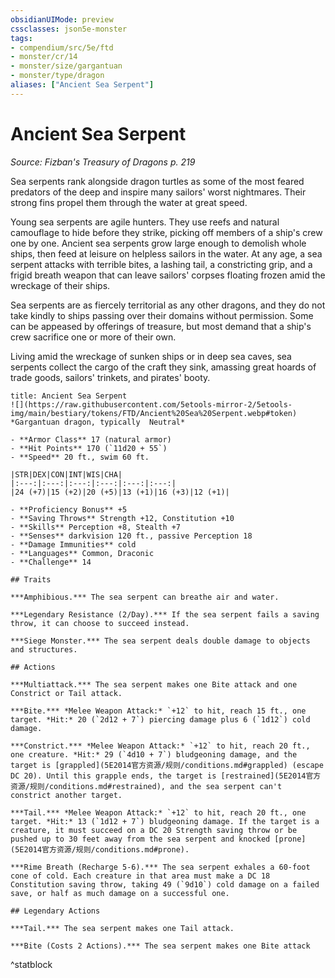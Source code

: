 ```yaml
---
obsidianUIMode: preview
cssclasses: json5e-monster
tags:
- compendium/src/5e/ftd
- monster/cr/14
- monster/size/gargantuan
- monster/type/dragon
aliases: ["Ancient Sea Serpent"]
---
```

# Ancient Sea Serpent
*Source: Fizban's Treasury of Dragons p. 219*  

Sea serpents rank alongside dragon turtles as some of the most feared predators of the deep and inspire many sailors' worst nightmares. Their strong fins propel them through the water at great speed.

Young sea serpents are agile hunters. They use reefs and natural camouflage to hide before they strike, picking off members of a ship's crew one by one. Ancient sea serpents grow large enough to demolish whole ships, then feed at leisure on helpless sailors in the water. At any age, a sea serpent attacks with terrible bites, a lashing tail, a constricting grip, and a frigid breath weapon that can leave sailors' corpses floating frozen amid the wreckage of their ships.

Sea serpents are as fiercely territorial as any other dragons, and they do not take kindly to ships passing over their domains without permission. Some can be appeased by offerings of treasure, but most demand that a ship's crew sacrifice one or more of their own.

Living amid the wreckage of sunken ships or in deep sea caves, sea serpents collect the cargo of the craft they sink, amassing great hoards of trade goods, sailors' trinkets, and pirates' booty.

```ad-statblock
title: Ancient Sea Serpent
![](https://raw.githubusercontent.com/5etools-mirror-2/5etools-img/main/bestiary/tokens/FTD/Ancient%20Sea%20Serpent.webp#token)
*Gargantuan dragon, typically  Neutral*

- **Armor Class** 17 (natural armor)
- **Hit Points** 170 (`11d20 + 55`)
- **Speed** 20 ft., swim 60 ft.

|STR|DEX|CON|INT|WIS|CHA|
|:---:|:---:|:---:|:---:|:---:|:---:|
|24 (+7)|15 (+2)|20 (+5)|13 (+1)|16 (+3)|12 (+1)|

- **Proficiency Bonus** +5
- **Saving Throws** Strength +12, Constitution +10
- **Skills** Perception +8, Stealth +7
- **Senses** darkvision 120 ft., passive Perception 18
- **Damage Immunities** cold
- **Languages** Common, Draconic
- **Challenge** 14

## Traits

***Amphibious.*** The sea serpent can breathe air and water.

***Legendary Resistance (2/Day).*** If the sea serpent fails a saving throw, it can choose to succeed instead.

***Siege Monster.*** The sea serpent deals double damage to objects and structures.

## Actions

***Multiattack.*** The sea serpent makes one Bite attack and one Constrict or Tail attack.

***Bite.*** *Melee Weapon Attack:* `+12` to hit, reach 15 ft., one target. *Hit:* 20 (`2d12 + 7`) piercing damage plus 6 (`1d12`) cold damage.

***Constrict.*** *Melee Weapon Attack:* `+12` to hit, reach 20 ft., one creature. *Hit:* 29 (`4d10 + 7`) bludgeoning damage, and the target is [grappled](5E2014官方资源/规则/conditions.md#grappled) (escape DC 20). Until this grapple ends, the target is [restrained](5E2014官方资源/规则/conditions.md#restrained), and the sea serpent can't constrict another target.

***Tail.*** *Melee Weapon Attack:* `+12` to hit, reach 20 ft., one target. *Hit:* 13 (`1d12 + 7`) bludgeoning damage. If the target is a creature, it must succeed on a DC 20 Strength saving throw or be pushed up to 30 feet away from the sea serpent and knocked [prone](5E2014官方资源/规则/conditions.md#prone).

***Rime Breath (Recharge 5-6).*** The sea serpent exhales a 60-foot cone of cold. Each creature in that area must make a DC 18 Constitution saving throw, taking 49 (`9d10`) cold damage on a failed save, or half as much damage on a successful one.

## Legendary Actions

***Tail.*** The sea serpent makes one Tail attack.

***Bite (Costs 2 Actions).*** The sea serpent makes one Bite attack
```
^statblock